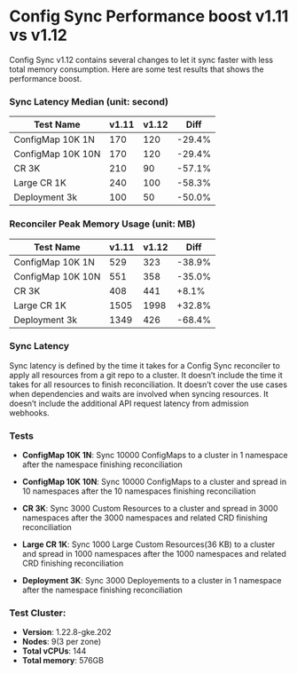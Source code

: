 # Config Sync Performance boost v1.11 vs v1.12

Config Sync v1.12 contains several changes to let it sync faster with less total memory consumption. Here are some test results that shows the performance boost.

### Sync Latency Median (unit: second)
| Test Name         |         v1.11  |         v1.12  |         Diff  |
| ----------------- | -------------- | -------------- | ------------- |
| ConfigMap 10K 1N  |          170   |          120   |       -29.4%  |
| ConfigMap 10K 10N |          170   |          120   |       -29.4%  |
| CR 3K             |          210   |           90   |       -57.1%  |
| Large CR 1K       |          240   |          100   |       -58.3%  |
| Deployment 3k     |          100   |           50   |       -50.0%  |

### Reconciler Peak Memory Usage (unit: MB)
| Test Name         |         v1.11  |         v1.12  |         Diff  |
| ----------------- | -------------- | -------------- | ------------- |
| ConfigMap 10K 1N  |          529   |          323   |       -38.9%  |
| ConfigMap 10K 10N |          551   |          358   |       -35.0%  |
| CR 3K             |          408   |          441   |       +8.1%   |
| Large CR 1K       |         1505   |         1998   |       +32.8%  |
| Deployment 3k     |         1349   |          426   |       -68.4%  |


### Sync Latency

Sync latency is defined by the time it takes for a Config Sync reconciler to apply all resources from a git repo to a cluster.
It doesn’t include the time it takes for all resources to finish reconciliation.
It doesn’t cover the use cases when dependencies and waits are involved when syncing resources.
It doesn’t include the additional API request latency from admission webhooks.


### Tests

- **ConfigMap 10K 1N**: Sync 10000 ConfigMaps to a cluster in 1 namespace after the namespace finishing reconciliation

- **ConfigMap 10K 10N**: Sync 10000 ConfigMaps to a cluster and spread in 10 namespaces after the 10 namespaces finishing reconciliation

- **CR 3K**: Sync 3000 Custom Resources to a cluster and spread in 3000 namespaces after the 3000 namespaces and related CRD finishing reconciliation

- **Large CR 1K**: Sync 1000 Large Custom Resources(36 KB) to a cluster and spread in 1000 namespaces after the 1000 namespaces and related CRD finishing reconciliation

- **Deployment 3K**: Sync 3000 Deployements to a cluster in 1 namespace after the namespace finishing reconciliation


### Test Cluster:

- **Version**: 1.22.8-gke.202
- **Nodes**: 9(3 per zone)
- **Total vCPUs**: 144
- **Total memory**: 576GB